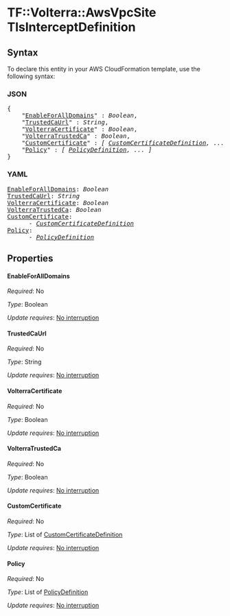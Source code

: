 # TF::Volterra::AwsVpcSite TlsInterceptDefinition

## Syntax

To declare this entity in your AWS CloudFormation template, use the following syntax:

### JSON

<pre>
{
    "<a href="#enableforalldomains" title="EnableForAllDomains">EnableForAllDomains</a>" : <i>Boolean</i>,
    "<a href="#trustedcaurl" title="TrustedCaUrl">TrustedCaUrl</a>" : <i>String</i>,
    "<a href="#volterracertificate" title="VolterraCertificate">VolterraCertificate</a>" : <i>Boolean</i>,
    "<a href="#volterratrustedca" title="VolterraTrustedCa">VolterraTrustedCa</a>" : <i>Boolean</i>,
    "<a href="#customcertificate" title="CustomCertificate">CustomCertificate</a>" : <i>[ <a href="customcertificatedefinition.md">CustomCertificateDefinition</a>, ... ]</i>,
    "<a href="#policy" title="Policy">Policy</a>" : <i>[ <a href="policydefinition.md">PolicyDefinition</a>, ... ]</i>
}
</pre>

### YAML

<pre>
<a href="#enableforalldomains" title="EnableForAllDomains">EnableForAllDomains</a>: <i>Boolean</i>
<a href="#trustedcaurl" title="TrustedCaUrl">TrustedCaUrl</a>: <i>String</i>
<a href="#volterracertificate" title="VolterraCertificate">VolterraCertificate</a>: <i>Boolean</i>
<a href="#volterratrustedca" title="VolterraTrustedCa">VolterraTrustedCa</a>: <i>Boolean</i>
<a href="#customcertificate" title="CustomCertificate">CustomCertificate</a>: <i>
      - <a href="customcertificatedefinition.md">CustomCertificateDefinition</a></i>
<a href="#policy" title="Policy">Policy</a>: <i>
      - <a href="policydefinition.md">PolicyDefinition</a></i>
</pre>

## Properties

#### EnableForAllDomains

_Required_: No

_Type_: Boolean

_Update requires_: [No interruption](https://docs.aws.amazon.com/AWSCloudFormation/latest/UserGuide/using-cfn-updating-stacks-update-behaviors.html#update-no-interrupt)

#### TrustedCaUrl

_Required_: No

_Type_: String

_Update requires_: [No interruption](https://docs.aws.amazon.com/AWSCloudFormation/latest/UserGuide/using-cfn-updating-stacks-update-behaviors.html#update-no-interrupt)

#### VolterraCertificate

_Required_: No

_Type_: Boolean

_Update requires_: [No interruption](https://docs.aws.amazon.com/AWSCloudFormation/latest/UserGuide/using-cfn-updating-stacks-update-behaviors.html#update-no-interrupt)

#### VolterraTrustedCa

_Required_: No

_Type_: Boolean

_Update requires_: [No interruption](https://docs.aws.amazon.com/AWSCloudFormation/latest/UserGuide/using-cfn-updating-stacks-update-behaviors.html#update-no-interrupt)

#### CustomCertificate

_Required_: No

_Type_: List of <a href="customcertificatedefinition.md">CustomCertificateDefinition</a>

_Update requires_: [No interruption](https://docs.aws.amazon.com/AWSCloudFormation/latest/UserGuide/using-cfn-updating-stacks-update-behaviors.html#update-no-interrupt)

#### Policy

_Required_: No

_Type_: List of <a href="policydefinition.md">PolicyDefinition</a>

_Update requires_: [No interruption](https://docs.aws.amazon.com/AWSCloudFormation/latest/UserGuide/using-cfn-updating-stacks-update-behaviors.html#update-no-interrupt)

